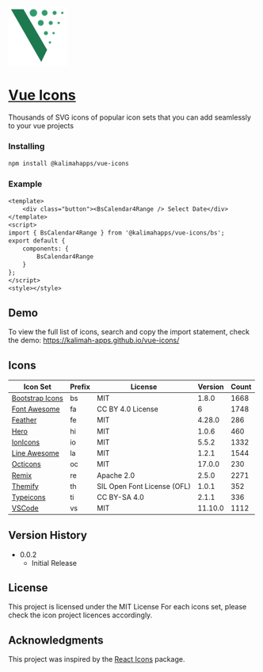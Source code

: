<img src="https://raw.githubusercontent.com/kalimah-apps/vue-icons/master/logo.svg" width="120" alt="Vue Icons">

# [Vue Icons](https://kalimah-apps.github.io/vue-icons/)

Thousands of SVG icons of popular icon sets that you can add seamlessly to your vue projects

### Installing

```bash
npm install @kalimahapps/vue-icons
```

### Example

```vue
<template>
	<div class="button"><BsCalendar4Range /> Select Date</div>
</template>
<script>
import { BsCalendar4Range } from '@kalimahapps/vue-icons/bs';
export default {
	components: {
		BsCalendar4Range
	}
};
</script>
<style></style>
```

## Demo

To view the full list of icons, search and copy the import statement, check the demo: https://kalimah-apps.github.io/vue-icons/

## Icons

| Icon Set                                                                                     | Prefix | License                     | Version | Count |
| -------------------------------------------------------------------------------------------- | ------ | --------------------------- | ------- | ----- |
| [Bootstrap Icons](https://icons.getbootstrap.com/)                                           | bs     | MIT                         | 1.8.0   | 1668  |
| [Font Awesome](https://fontawesome.com/)                                                     | fa     | CC BY 4.0 License           | 6       | 1748  |
| [Feather](https://feathericons.com/)                                                         | fe     | MIT                         | 4.28.0  | 286   |
| [Hero](https://heroicons.com/)                                                               | hi     | MIT                         | 1.0.6   | 460   |
| [IonIcons](https://ionic.io/ionicons)                                                        | io     | MIT                         | 5.5.2   | 1332  |
| [Line Awesome](https://icons8.com/line-awesome)                                              | la     | MIT                         | 1.2.1   | 1544  |
| [Octicons](https://github.com/primer/octicons)                                               | oc     | MIT                         | 17.0.0  | 230   |
| [Remix](https://remixicon.com/)                                                              | re     | Apache 2.0                  | 2.5.0   | 2271  |
| [Themify](https://themify.me/themify-icons)                                                  | th     | SIL Open Font License (OFL) | 1.0.1   | 352   |
| [Typeicons](https://www.s-ings.com/typicons/)                                                | ti     | CC BY-SA 4.0                | 2.1.1   | 336   |
| [VSCode](https://marketplace.visualstudio.com/items?itemName=vscode-icons-team.vscode-icons) | vs     | MIT                         | 11.10.0 | 1112  |

## Version History

- 0.0.2
  - Initial Release

## License

This project is licensed under the MIT License
For each icons set, please check the icon project licences accordingly.

## Acknowledgments

This project was inspired by the [React Icons](https://react-icons.github.io/react-icons/) package.
